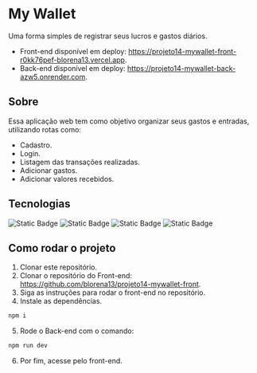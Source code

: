 # My Wallet

Uma forma simples de registrar seus lucros e gastos diários. 

- Front-end disponível em deploy: https://projeto14-mywallet-front-r0kk76pef-blorena13.vercel.app.
- Back-end disponível em deploy: https://projeto14-mywallet-back-azw5.onrender.com.

## Sobre

Essa aplicação web tem como objetivo organizar seus gastos e entradas, utilizando rotas como:

- Cadastro.
- Login.
- Listagem das transações realizadas.
- Adicionar gastos.
- Adicionar valores recebidos.

## Tecnologias

![Static Badge](https://img.shields.io/badge/JavaScript--F7DF1E?style=for-the-badge&logo=JavaScript&logoColor=black&label=JavaScript&labelColor=%23F7DF1E)      ![Static Badge](https://img.shields.io/badge/Node.js%20-%20%23339933?style=for-the-badge&logo=Node.js&logoColor=%23FFFFFF)      ![Static Badge](https://img.shields.io/badge/Node.js--%23339933?style=for-the-badge&logo=Node.js&logoColor=white&label=Node.js&labelColor=%23339933)      ![Static Badge](https://img.shields.io/badge/mongodb--%2347A248?style=for-the-badge&logo=mongodb&logoColor=white&label=mongodb&labelColor=%2347A248)


## Como rodar o projeto

1. Clonar este repositório.
2. Clonar o repositório do Front-end: https://github.com/blorena13/projeto14-mywallet-front.
3. Siga as instruções para rodar o front-end no repositório.
4. Instale as dependências.
```bash
npm i
```
5. Rode o Back-end com o comando:
```bash
npm run dev
```
6. Por fim, acesse pelo front-end.
